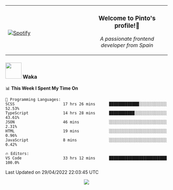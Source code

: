 <table width="100%" align="center"> 
  <tr>
  <td width="50%">
      
&nbsp; <br> [![Spotify](https://novatorem-zeta-rust.vercel.app/api/spotify)](https://open.spotify.com/user/novatorem-zeta-rust)

  </td>
  <td width="50%">
    <h3 align="center">Welcome to Pinto's profile!👋</h3>
    <p align="center"><em>A passionate frontend developer from Spain</em></p>
  </td>
  </table>

### <img src="https://media.giphy.com/media/VgCDAzcKvsR6OM0uWg/giphy.gif" width="50"> Waka

  <!--START_SECTION:waka-->
📊 **This Week I Spent My Time On** 

```text
💬 Programming Languages: 
SCSS                     17 hrs 26 mins      █████████████░░░░░░░░░░░░   52.53% 
TypeScript               14 hrs 28 mins      ███████████░░░░░░░░░░░░░░   43.61% 
JSON                     46 mins             ░░░░░░░░░░░░░░░░░░░░░░░░░   2.31% 
HTML                     19 mins             ░░░░░░░░░░░░░░░░░░░░░░░░░   0.96% 
JavaScript               8 mins              ░░░░░░░░░░░░░░░░░░░░░░░░░   0.42%

🔥 Editors: 
VS Code                  33 hrs 12 mins      █████████████████████████   100.0%

```


 Last Updated on 29/04/2022 22:03:45 UTC
<!--END_SECTION:waka-->

<div align="center">
<img src="https://github-readme-stats-gilt-tau.vercel.app/api/top-langs/?username=pinto-hub&layout=compact&theme=dracula" />
</div>
